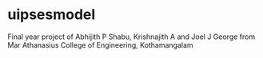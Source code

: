 # uipsesmodel
Final year project of Abhijith P Shabu, Krishnajith A and Joel J George from Mar Athanasius College of Engineering, Kothamangalam
